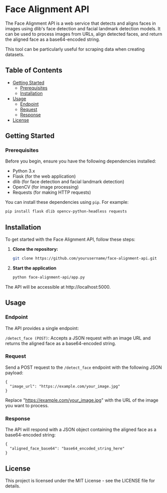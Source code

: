 # Face Alignment API

The Face Alignment API is a web service that detects and aligns faces in images using dlib's face detection and facial landmark detection models. It can be used to process images from URLs, align detected faces, and return the aligned face as a base64-encoded string.

This tool can be particularly useful for scraping data when creating datasets.

## Table of Contents

- [Getting Started](#getting-started)
  - [Prerequisites](#prerequisites)
  - [Installation](#installation)
- [Usage](#usage)
  - [Endpoint](#endpoint)
  - [Request](#request)
  - [Response](#response)
- [License](#license)

## Getting Started

### Prerequisites

Before you begin, ensure you have the following dependencies installed:

- Python 3.x
- Flask (for the web application)
- dlib (for face detection and facial landmark detection)
- OpenCV (for image processing)
- Requests (for making HTTP requests)

You can install these dependencies using `pip`. For example:

```bash
pip install flask dlib opencv-python-headless requests
```

## Installation

To get started with the Face Alignment API, follow these steps:

1. **Clone the repository:**

   ```bash
   git clone https://github.com/yourusername/face-alignment-api.git
   ```

2. **Start the application**

    ```bash
    python face-alignment-api/app.py
    ```

The API will be accessible at http://localhost:5000.

## Usage

### Endpoint
The API provides a single endpoint:

`/detect_face (POST)`: Accepts a JSON request with an image URL and returns the aligned face as a base64-encoded string.

### Request
Send a POST request to the `/detect_face` endpoint with the following JSON payload:

    {
      "image_url": "https://example.com/your_image.jpg"
    }

Replace "https://example.com/your_image.jpg" with the URL of the image you want to process.

### Response
The API will respond with a JSON object containing the aligned face as a base64-encoded string:

    {
      "aligned_face_base64": "base64_encoded_string_here"
    }

## License
This project is licensed under the MIT License - see the LICENSE file for details.